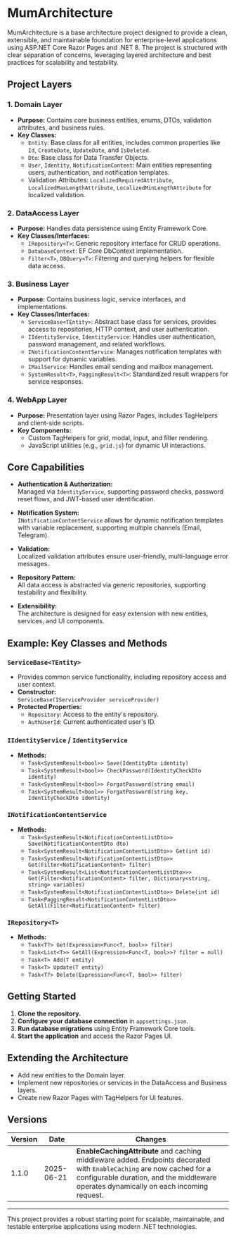 # MumArchitecture

MumArchitecture is a base architecture project designed to provide a clean, extensible, and maintainable foundation for enterprise-level applications using ASP.NET Core Razor Pages and .NET 8. The project is structured with clear separation of concerns, leveraging layered architecture and best practices for scalability and testability.

## Project Layers

### 1. **Domain Layer**
- **Purpose:** Contains core business entities, enums, DTOs, validation attributes, and business rules.
- **Key Classes:**
  - `Entity`: Base class for all entities, includes common properties like `Id`, `CreateDate`, `UpdateDate`, and `IsDeleted`.
  - `Dto`: Base class for Data Transfer Objects.
  - `User`, `Identity`, `NotificationContent`: Main entities representing users, authentication, and notification templates.
  - Validation Attributes: `LocalizedRequiredAttribute`, `LocalizedMaxLengthAttribute`, `LocalizedMinLengthAttribute` for localized validation.

### 2. **DataAccess Layer**
- **Purpose:** Handles data persistence using Entity Framework Core.
- **Key Classes/Interfaces:**
  - `IRepository<T>`: Generic repository interface for CRUD operations.
  - `DatabaseContext`: EF Core DbContext implementation.
  - `Filter<T>`, `DBQuery<T>`: Filtering and querying helpers for flexible data access.

### 3. **Business Layer**
- **Purpose:** Contains business logic, service interfaces, and implementations.
- **Key Classes/Interfaces:**
  - `ServiceBase<TEntity>`: Abstract base class for services, provides access to repositories, HTTP context, and user authentication.
  - `IIdentityService`, `IdentityService`: Handles user authentication, password management, and related workflows.
  - `INotificationContentService`: Manages notification templates with support for dynamic variables.
  - `IMailService`: Handles email sending and mailbox management.
  - `SystemResult<T>`, `PaggingResult<T>`: Standardized result wrappers for service responses.

### 4. **WebApp Layer**
- **Purpose:** Presentation layer using Razor Pages, includes TagHelpers and client-side scripts.
- **Key Components:**
  - Custom TagHelpers for grid, modal, input, and filter rendering.
  - JavaScript utilities (e.g., `grid.js`) for dynamic UI interactions.

## Core Capabilities

- **Authentication & Authorization:**  
  Managed via `IdentityService`, supporting password checks, password reset flows, and JWT-based user identification.

- **Notification System:**  
  `INotificationContentService` allows for dynamic notification templates with variable replacement, supporting multiple channels (Email, Telegram).

- **Validation:**  
  Localized validation attributes ensure user-friendly, multi-language error messages.

- **Repository Pattern:**  
  All data access is abstracted via generic repositories, supporting testability and flexibility.

- **Extensibility:**  
  The architecture is designed for easy extension with new entities, services, and UI components.

## Example: Key Classes and Methods

### `ServiceBase<TEntity>`
- Provides common service functionality, including repository access and user context.
- **Constructor:**  
  `ServiceBase(IServiceProvider serviceProvider)`
- **Protected Properties:**  
  - `Repository`: Access to the entity's repository.
  - `AuthUserId`: Current authenticated user's ID.

### `IIdentityService` / `IdentityService`
- **Methods:**
  - `Task<SystemResult<bool>> Save(IdentityDto identity)`
  - `Task<SystemResult<bool>> CheckPassword(IdentityCheckDto identity)`
  - `Task<SystemResult<bool>> ForgatPassword(string email)`
  - `Task<SystemResult<bool>> ForgatPassword(string key, IdentityCheckDto identity)`

### `INotificationContentService`
- **Methods:**
  - `Task<SystemResult<NotificationContentListDto>> Save(NotificationContentDto dto)`
  - `Task<SystemResult<NotificationContentListDto>> Get(int id)`
  - `Task<SystemResult<NotificationContentListDto>> Get(Filter<NotificationContent> filter)`
  - `Task<SystemResult<List<NotificationContentListDto>>> Get(Filter<NotificationContent> filter, Dictionary<string, string> variables)`
  - `Task<SystemResult<NotificationContentListDto>> Delete(int id)`
  - `Task<PaggingResult<NotificationContentListDto>> GetAll(Filter<NotificationContent> filter)`

### `IRepository<T>`
- **Methods:**
  - `Task<T?> Get(Expression<Func<T, bool>> filter)`
  - `Task<List<T>> GetAll(Expression<Func<T, bool>>? filter = null)`
  - `Task<T> Add(T entity)`
  - `Task<T> Update(T entity)`
  - `Task<T?> Delete(Expression<Func<T, bool>> filter)`

## Getting Started

1. **Clone the repository.**
2. **Configure your database connection** in `appsettings.json`.
3. **Run database migrations** using Entity Framework Core tools.
4. **Start the application** and access the Razor Pages UI.

## Extending the Architecture

- Add new entities to the Domain layer.
- Implement new repositories or services in the DataAccess and Business layers.
- Create new Razor Pages with TagHelpers for UI features.

## Versions

| Version | Date | Changes |
|---------|------|---------|
| 1.1.0   | 2025-06-21 | **EnableCachingAttribute** and caching middleware added. Endpoints decorated with `EnableCaching` are now cached for a configurable duration, and the middleware operates dynamically on each incoming request. |

---

This project provides a robust starting point for scalable, maintainable, and testable enterprise applications using modern .NET technologies.
